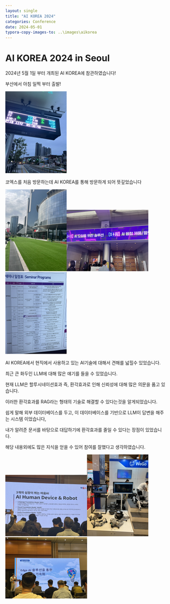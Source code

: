 ```yaml
---
layout: single
title: "AI KOREA 2024"
categories: Conference
date: 2024-05-01
typora-copy-images-to: ..\images\aikorea
---
```


# AI KOREA 2024 in Seoul

2024년 5월 1일 부터 개최된 AI KOREA에 참관하였습니다!

부산에서 아침 일찍 부터 출발!

<img src="..\images\aikorea\IMG_6371.JPEG" alt="IMG_6371" style="zoom:25%;" />

코엑스를 처음 방문하는데 AI KOREA를 통해 방문하게 되어 뜻깊었습니다

<img src="..\images\aikorea\IMG_6372.JPEG" alt="IMG_6372" style="zoom:25%;" /><img src="..\images\aikorea\aikorea1-1730634757050-3.JPEG" alt="aikorea1" style="zoom:25%;" /><img src="..\images\aikorea\IMG_6374.JPEG" alt="IMG_6374" style="zoom:25%;" />

AI KOREA에서 현직에서 사용하고 있는 AI기술에 대해서 견해를 넓힐수 있었습니다.

최근 큰 화두인 LLM에 대해 많은 얘기를 들을 수 있었습니다.

현재 LLM은 할루시네이션효과 즉, 환각효과로 인해 신뢰성에 대해 많은 의문을 품고 있습니다.

이러한 환각효과를 RAG라는 형태의 기술로 해결할 수 있다는것을 알게되었습니다.

쉽게 말해 외부 데이터베이스를 두고, 이 데이터베이스를 기반으로 LLM이 답변을 해주는 시스템 이었습니다,

내가 알려준 문서를 바탕으로 대답하기에 환각효과를 줄일 수 있다는 장점이 있었습니다.

해당 내용외에도 많은 지식을 얻을 수 있어 참여를 잘했다고 생각하였습니다.

<img src="..\images\aikorea\IMG_6444.JPEG" alt="IMG_6444" style="zoom:25%;" /><img src="..\images\aikorea\IMG_6384.JPEG" alt="IMG_6384" style="zoom:25%;" /><img src="..\images\aikorea\IMG_6387.JPEG" alt="IMG_6387" style="zoom:25%;" />
